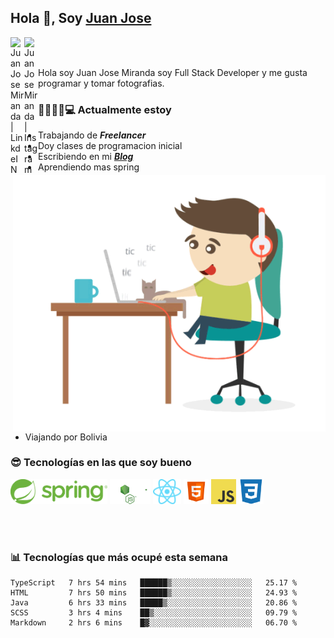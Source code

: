 ## Hola 👋, Soy [Juan Jose](http://juanjoses.me)

<a href="https://www.linkedin.com/in/juanjosemirandam/">
  <img align="left" alt="Juan Jose Miranda | LinkdeIN" width="22px" src="https://cdn.jsdelivr.net/npm/simple-icons@v3/icons/linkedin.svg" />
</a>

<a href="https://www.instagram.com/juan.jose.miranda/">
  <img align="left" alt="Juan Jose Miranda | Instagram" width="22px" src="https://cdn.jsdelivr.net/npm/simple-icons@v3/icons/instagram.svg" />
</a>

<br /> <br />

Hola soy Juan Jose Miranda soy Full Stack Developer y me gusta programar y tomar fotografias.

<img align="right" alt="GIF" src="./images/gif-juanjose.gif" width="500" max-height="320" />

### 👨‍💻🕵‍♀💻 Actualmente estoy

- Trabajando de ***Freelancer***
- Doy clases de programacion inicial
- Escribiendo en mi ***[Blog](http://juanjoses.me)***
- Aprendiendo mas spring
- Viajando por Bolivia 

### 😎 Tecnologías en las que soy bueno

<code><img alt="Spring" height="40px" src="./images/spring-icon.svg"/></code>
<code><img alt="NodeJS" height="40px" src="./images/nodejs-icon.svg" /></code>
<code><img alt="ReactJS" height="40px" src="./images/react-icon.svg" /></code>
<code><img alt="HTML5" height="40px" src="./images/html-icon.png" /></code>
<code><img alt="JavaScript" height="40px" src="./images/js-icon.png"  /></code>
<code><img alt="CSS3" height="40px" src="./images/css-icon.png" /></code>

<br/><br/>

### 📊 Tecnologías que más ocupé esta semana

<!--START_SECTION:waka-->
```text
TypeScript   7 hrs 54 mins   ██████▒░░░░░░░░░░░░░░░░░░   25.17 % 
HTML         7 hrs 50 mins   ██████▒░░░░░░░░░░░░░░░░░░   24.93 % 
Java         6 hrs 33 mins   █████▒░░░░░░░░░░░░░░░░░░░   20.86 % 
SCSS         3 hrs 4 mins    ██▒░░░░░░░░░░░░░░░░░░░░░░   09.79 % 
Markdown     2 hrs 6 mins    █▓░░░░░░░░░░░░░░░░░░░░░░░   06.70 % 
```
<!--END_SECTION:waka-->

<!-- ### 📌🤓 Últimos artículos en mi blog -->